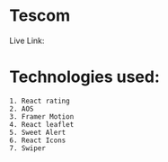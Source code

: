 # Tescom

Live Link: 

# Technologies used:
    1. React rating
    2. AOS
    3. Framer Motion
    4. React leaflet
    5. Sweet Alert
    6. React Icons
    7. Swiper
